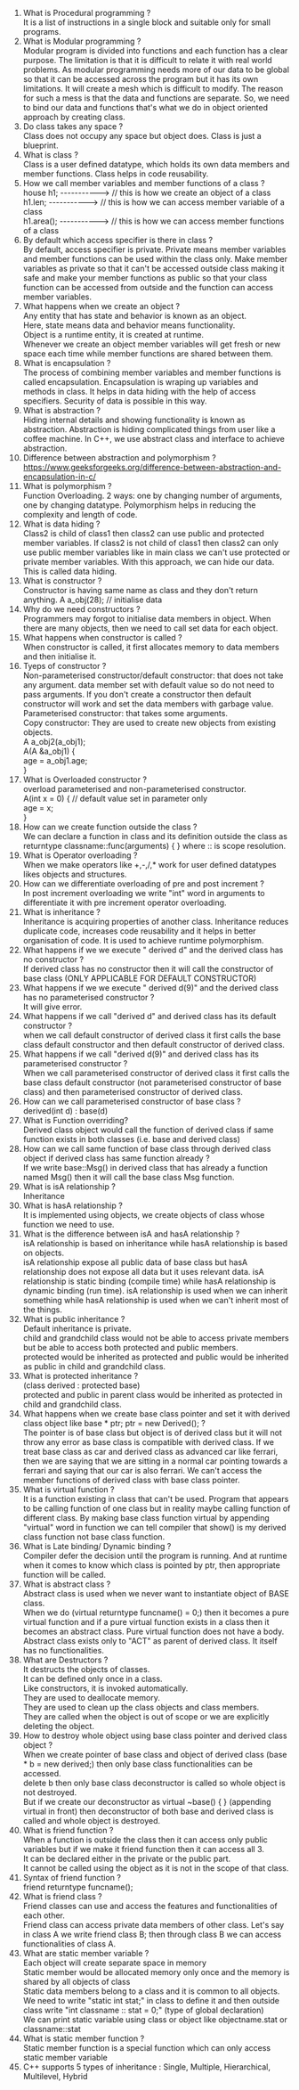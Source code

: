 1) What is Procedural programming ? </br>
   It is a list of instructions in a single block and suitable only for small programs.
2) What is Modular programming ? </br>
   Modular program is divided into functions and each function has a clear purpose. The limitation is that it is difficult to relate it with real world problems. As modular      programming needs more of our data to be global so that it can be accessed across the program but it has its own limitations. It will create a mesh which is difficult to      modify. The reason for such a mess is that the data and functions are separate. So, we need to bind our data and functions that's what we do in object oriented approach by    creating class.
3) Do class takes any space ? </br>
   Class does not occupy any space but object does. Class is just a blueprint.
4) What is class ? </br>
   Class is a user defined datatype, which holds its own data members and member functions. Class helps in code reusability.
5) How we call member variables and member functions of a class ? </br>
   house h1;   ----------->  // this is how we create an object of a class </br>
   h1.len;     ----------->  // this is how we can access member variable of a class </br>
   h1.area();  ----------->  // this is how we can access member functions of a class </br>
6) By default which access specifier is there in class ? </br>
   By default, access specifier is private. Private means member variables and member functions can be used within the class only. Make member variables as private so that it    can't be accessed outside class making it safe and make your member functions as public so that your class function can be accessed from outside and the function can          access member variables.
7) What happens when we create an object ? </br>
   Any entity that has state and behavior is known as an object. </br>
   Here, state means data and behavior means functionality. </br>
   Object is a runtime entity, it is created at runtime. </br>
   Whenever we create an object member variables will get fresh or new space each time while member functions are shared between them.
8) What is encapsulation ? </br>
   The process of combining member variables and member functions is called encapsulation. Encapsulation is wraping up variables and methods in class. It helps in data hiding    with the help of access specifiers. Security of data is possible in this way.
9) What is abstraction ? </br>
    Hiding internal details and showing functionality is known as abstraction. Abstraction is hiding complicated things from user like a coffee machine. In C++, we use           abstract class and interface to achieve abstraction.
10) Difference between abstraction and polymorphism ? </br>
    https://www.geeksforgeeks.org/difference-between-abstraction-and-encapsulation-in-c/
11) What is polymorphism ? </br> 
    Function Overloading. 2 ways: one by changing number of arguments, one by changing datatype. Polymorphism helps in reducing the complexity and length of code.
12) What is data hiding ? </br>
    Class2 is child of class1 then class2 can use public and protected member variables. If class2 is not child of class1 then class2 can only use public member variables
     like in main class we can't use protected or private member variables. With this approach, we can hide our data. This is called data hiding.
13) What is constructor ? </br>
    Constructor is having same name as class and they don't return anything. A a_obj(28); // initialise data
14) Why do we need constructors ? </br>
    Programmers may forgot to initialise data members in object. When there are many objects, then we need to call set data for each object.
15) What happens when constructor is called ? </br>
    When constructor is called, it first allocates memory to data members and then initialise it.
16) Tyeps of constructor ? </br>
    Non-parameterised constructor/default constructor: that does not take any argument. data member set with default value so do not need to pass arguments. If you don't         create a constructor then default constructor will work and set the data members with garbage value.
    Parameterised constructor: that takes some arguments. </br>
    Copy constructor: They are used to create new objects from existing objects. </br>
    A a_obj2(a_obj1); </br>
    A(A &a_obj1) {    </br>
        age = a_obj1.age;  </br>
    }  </br>
17)  What is Overloaded constructor ? </br>
     overload parameterised and non-parameterised constructor. </br>
     A(int x = 0) {  // default value set in parameter only </br>
        age = x; </br>
     } </br>
18)  How can we create function outside the class ? </br> 
     We can declare a function in class and its definition outside the class as </br>
     returntype classname::func(arguments) { } where :: is scope resolution. </br>
19)  What is Operator overloading ? </br> 
     When we make operators like +,-,/,* work for user defined datatypes likes objects and structures.
20)  How can we differentiate overloading of pre and post increment ? </br>
     In post increment overloading we write "int" word in arguments to differentiate it with pre increment operator overloading.
21)  What is inheritance ? </br>
     Inheritance is acquiring properties of another class. Inheritance reduces duplicate code, increases code reusability and it helps in better organisation of code. It is        used to achieve runtime polymorphism.
22)  What happens if we we execute " derived d" and the derived class has no constructor ? </br>
     If derived class has no constructor then it will call the constructor of base class (ONLY APPLICABLE FOR DEFAULT CONSTRUCTOR) 
23)  What happens if we we execute " derived d(9)" and the derived class has no parameterised constructor ? </br>
     It will give error.
24)  What happens if we call "derived d" and derived class has its default constructor ? </br>
     when we call default constructor of derived class it first calls the base class default constructor and then default constructor of derived class.
25)  What happens if we call "derived d(9)" and derived class has its parameterised constructor ? </br>
     When we call parameterised constructor of derived class it first calls the base class default constructor (not parameterised constructor of base class) and then              parameterised constructor of derived class.
26)  How can we call parameterised constructor of base class ? </br>
     derived(int d) : base(d)
27)  What is Function overriding? </br>
     Derived class object would call the function of derived class if same function exists in both classes (i.e. base and derived class)
28)  How can we call same function of base class through derived class object if derived class has same function already ? </br>
     If we write base::Msg() in derived class that has already a function named Msg() then it will call the base class Msg function.
29)  What is isA relationship ? </br> 
     Inheritance
30)  What is hasA relationship ? </br>
     It is implemented using objects, we create objects of class whose function we need to use.
31)  What is the difference between isA and hasA relationship ? </br>
     isA relationship is based on inheritance while hasA relationship is based on objects. </br>
     isA relationship expose all public data of base class but hasA relationship does not expose all data but it uses relevant data.
     isA relationship is static binding (compile time) while hasA relationship is dynamic binding (run time).
     isA relationship is used when we can inherit something while hasA relationship is used when we can't inherit most of the things.
32)  What is public inheritance ? </br>
     Default inheritance is private. </br>
     child and grandchild class would not be able to access private members but be able to access both protected and public members. </br>
     protected would be inherited as protected and public would be inherited as public in child and grandchild class.
33)  What is protected inheritance ? </br>
     (class derived : protected base) </br>
     protected and public in parent class would be inherited as protected in child and grandchild class.
34)  What happens when we create base class pointer and set it with derived class object like base * ptr; ptr = new Derived(); ? </br>
     The pointer is of base class but object is of derived class but it will not throw any error as base class is compatible with derived class. If we treat base class as car      and derived class as advanced car like ferrari, then we are saying that we are sitting in a normal car pointing towards a ferrari and saying that our car is also              ferrari. We can't access the member functions of derived class with base class pointer.
35)  What is virtual function ? </br>
     It is a function existing in class that can't be used. Program that appears to be calling function of one class but in reality maybe calling function of different class.
     By making base class function virtual by appending "virtual" word in function we can tell compiler that show() is my derived class function not base class function.
36)  What is Late binding/ Dynamic binding ? </br>
     Compiler defer the decision until the program is running. And at runtime when it comes to know which class is pointed by ptr, then appropriate function will be called.
37)  What is abstract class ? </br>
     Abstract class is used when we never want to instantiate object of BASE class. </br>
     When we do (virtual returntype funcname() = 0;) then it becomes a pure virtual function and if a pure virtual function exists in a class then it becomes an abstract          class. Pure virtual function does not have a body. </br>
     Abstract class exists only to "ACT" as parent of derived class. It itself has no functionalities. 
38)  What are Destructors ? </br>
     It destructs the objects of classes. </br>
     It can be defined only once in a class. </br>
     Like constructors, it is invoked automatically.</br>
     They are used to deallocate memory. </br>
     They are used to clean up the class objects and class members. </br>
     They are called when the object is out of scope or we are explicitly deleting the object.
39)  How to destroy whole object using base class pointer and derived class object ? </br>
     When we create pointer of base class and object of derived class (base * b = new derived;) then only base class functionalities can be accessed. </br>
     delete b then only base class deconstructor is called so whole object is not destroyed. </br>
     But if we create our deconstructor as virtual ~base() { } (appending virtual in front) then deconstructor of both base and derived class is called and whole object is        destroyed.
40)  What is friend function ? </br>
     When a function is outside the class then it can access only public variables but if we make it friend function then it can access all 3. </br>
     It can be declared either in the private or the public part.</br>
     It cannot be called using the object as it is not in the scope of that class.
41)  Syntax of friend function ? </br> 
     friend returntype funcname();
42)  What is friend class ? </br>
     Friend classes can use and access the features and functionalities of each other. </br>
     Friend class can access private data members of other class. Let's say in class A we write friend class B; then through class B we can access functionalities of class A.
43)  What are static member variable ? </br>
     Each object will create separate space in memory </br>
     Static member would be allocated memory only once and the memory is shared by all objects of class </br>
     Static data members belong to a class and it is common to all objects. </br>
     We need to write "static int stat;" in class to define it and then outside class write "int classname :: stat = 0;"  (type of global declaration) </br>
     We can print static variable using class or object like objectname.stat or classname::stat
44)  What is static member function ? </br>
     Static member function is a special function which can only access static member variable
45)  C++ supports 5 types of inheritance : Single, Multiple, Hierarchical, Multilevel, Hybrid 
